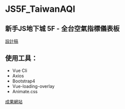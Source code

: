 ﻿# JS5F_TaiwanAQI

## 新手JS地下城 5F - 全台空氣指標儀表板

<a href="https://xd.adobe.com/spec/1e214feb-9f65-4c79-5adb-6919c1c7b8d7-6810/screen/dfcfc300-ec0f-4b70-bb23-7fc6be052a88/013-AQI/">設計稿</a>

## 使用工具：
* Vue Cli
* Axios
* Bootstrap4
* Vue-loading-overlay
* Animate.css

<a href="https://weijie0.github.io/JS5F_TaiwanAQI/">成果網站</a>
